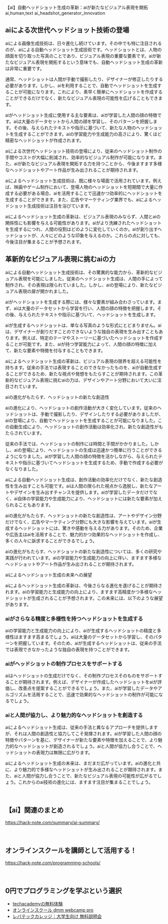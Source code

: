 【ai】自動ヘッドショット生成の革新：aiが新たなビジュアル表現を開拓
ai,human,text
ai_headshot_generator_innovation

## aiによる次世代ヘッドショット技術の登場

aiによる画像生成技術は、日々進化し続けています。その中でも特に注目されるのが、aiによる自動ヘッドショット生成技術です。ヘッドショットとは、人物の顔面を切り取った写真のことであり、ビジュアル表現の重要な要素です。aiが新たなビジュアル表現を開拓するという意味でも、自動ヘッドショット生成の革新は非常に重要です。

通常、ヘッドショットは人間が手動で撮影したり、デザイナーが修正したりする必要があります。しかし、aiを利用することで、自動でヘッドショットを生成することが可能になります。これにより、素早く簡単にヘッドショットを作成することができるだけでなく、新たなビジュアル表現の可能性を広げることもできます。

aiがヘッドショット生成に使用する主な要素は、aiが学習した人間の顔の特徴です。aiは大量のデータセットから人間の顔を学習し、そのパターンを把握します。その後、与えられたテキストや指示に基づいて、新たな人物のヘッドショットを生成することができます。aiの学習能力や生成能力の高さにより、驚くほど精密なヘッドショットが作成されます。

aiによる次世代ヘッドショット技術の登場により、従来のヘッドショット制作の手間やコストが大幅に削減され、効率的なビジュアル制作が可能になります。また、aiが新たなビジュアル表現を開拓する力を持つことから、今後ますます多様なヘッドショットやアート作品が生み出されることが期待されます。

aiによるヘッドショット生成技術は、既に様々な場面で活用されています。例えば、映画やゲーム制作において、登場人物のヘッドショットを短期間で大量に作成する必要がある場合、aiを活用することで迅速かつ効率的にヘッドショットを生成することができます。また、広告やマーケティング業界でも、aiによるヘッドショット生成技術は注目を浴びています。

aiによるヘッドショット生成の革新は、ビジュアル表現のみならず、人間とaiの関係性にも影響を与える可能性があります。aiがより洗練されたヘッドショットを生成するにつれ、人間の役割はどのように変化していくのか。aiが創り出すヘッドショットが、人々にどのような印象を与えるのか。これらの点に対しても、今後注目が集まることが予想されます。

## 革新的なビジュアル表現に挑むaiの力

aiによる自動ヘッドショット生成技術は、その驚異的な能力から、革新的なビジュアル表現を可能にしました。従来のヘッドショット生成は、人間の手によって制作され、その表現は限られていました。しかし、aiの登場により、新たなビジュアル表現の扉が開かれました。

aiがヘッドショットを生成する際には、様々な要素が組み合わさっています。まず、aiは大量のデータセットから学習を行い、人間の顔の特徴を把握します。その後、与えられたテキストや指示に基づいて、ヘッドショットを生成します。

aiが生成するヘッドショットは、単なる写真のような形式にとどまりません。aiは、デザイナーが創りだすことのできないような独自の表現を生み出すこともあります。例えば、特定のテーマやストーリーに基づいたヘッドショットを作成することが可能です。また、aiが持つ学習能力によって、人間の顔の特徴に加えて、新たな要素や特徴を付与することもできます。

aiによるヘッドショット生成の革新は、ビジュアル表現の限界を超える可能性を持ちます。従来の手法では表現することのできなかったものを、aiが自動生成することができるため、新たな視点や発想をもたらすことが期待されます。この革新的なビジュアル表現に挑むaiの力は、デザインやアート分野において大いに注目されています。

aiの進化がもたらす、ヘッドショットの新たな創造性

aiの進化により、ヘッドショットの創作活動が大きく変化しています。従来のヘッドショットは、手動で撮影したり、デザインしたりする必要がありましたが、aiの登場により、自動でヘッドショットを生成することが可能になりました。この自動生成により、ヘッドショットの創作活動は効率化され、新たな創造性がもたらされています。

従来の手法では、ヘッドショットの制作には時間と手間がかかりました。しかし、aiの登場により、ヘッドショットの生成は迅速かつ簡単に行うことができるようになりました。aiが学習した人間の顔の特徴を活かしながら、与えられたテキストや指示に基づいてヘッドショットを生成するため、手動で作成する必要がなくなりました。

aiによる自動ヘッドショット生成は、創作活動の効率化だけでなく、新たな創造性を生み出すことも可能です。aiは人間の限られた視点から逸脱し、新たなアートやデザインを生み出すチャンスを提供します。aiが学習したデータだけでなく、ai自体の学習能力や生成能力により、ヘッドショットには新たな要素が加えられることもあります。

aiの進化がもたらす、ヘッドショットの新たな創造性は、アートやデザイン分野だけでなく、広告やマーケティング分野にも大きな影響を与えています。aiが生成するヘッドショットには、驚きや感動を与える力があります。そのため、企業や広告主はaiを活用することで、魅力的かつ効果的なヘッドショットを作成し、多くの人々に訴求することができるでしょう。

aiの進化がもたらす、ヘッドショットの新たな創造性については、多くの研究や実践が行われています。aiの学習能力や生成能力の向上に伴い、ますます多様なヘッドショットやアート作品が生み出されることが期待されます。

aiによるヘッドショット生成の未来への展望

aiによるヘッドショット生成の革新は、今後さらなる進化を遂げることが期待されます。aiの学習能力と生成能力の向上により、ますます高精度かつ多様なヘッドショットが生成されることが予想されます。この未来には、以下のような展望があります。

### aiがさらなる精度と多様性を持つヘッドショットを生成する

aiの学習能力と生成能力の向上により、aiが生成するヘッドショットの精度と多様性はますます高まるでしょう。aiは大量のデータセットから学習し、そのパターンを把握しています。そのため、aiが生成するヘッドショットは、従来の手法では表現できなかったような独自の表現を持つことができます。

### aiがヘッドショットの制作プロセスをサポートする

aiはヘッドショットの生成だけでなく、その制作プロセスそのものをサポートすることが期待されます。例えば、デザイナーが作成したヘッドショットをaiが評価し、改善点を提案することができるでしょう。また、aiが学習したデータやアルゴリズムを活用することで、迅速で効果的なヘッドショットの制作が可能になるでしょう。

### aiと人間が協力し、より魅力的なヘッドショットを創造する

aiによるヘッドショット生成は、従来の手法と異なるアプローチを提供しますが、それは人間の創造性と協力してこそ発揮されます。aiが学習した人間の顔の特徴やパターンを基に、デザイナーが新たな要素や特徴を加えることで、より魅力的なヘッドショットが創造されるでしょう。aiと人間が協力し合うことで、ヘッドショットの表現力は無限に広がります。

aiによるヘッドショット生成の未来は、まだまだ広がっています。aiの進化と共に、より魅力的で多様なヘッドショットが生み出されることが期待されます。また、aiと人間が協力し合うことで、新たなビジュアル表現の可能性が広がるでしょう。これからのai技術の進化には、ますます注目が集まることでしょう。



　

## 【ai】関連のまとめ
https://hack-note.com/summary/ai-summary/

　

## オンラインスクールを講師として活用する！
https://hack-note.com/programming-schools/

　

## 0円でプログラミングを学ぶという選択
- [techacademyの無料体験](//af.moshimo.com/af/c/click?a_id=2612475&amp;p_id=1555&amp;pc_id=2816&amp;pl_id=22706&amp;url=https%3a%2f%2ftechacademy.jp%2fhtmlcss-trial%3futm_source%3dmoshimo%26utm_medium%3daffiliate%26utm_campaign%3dtextad)
- [オンラインスクール dmm webcamp pro](//af.moshimo.com/af/c/click?a_id=2612482&amp;p_id=1363&amp;pc_id=2297&amp;pl_id=39999&amp;guid=on)
- [レバテックカレッジ｜大学生向け 無料説明会](//af.moshimo.com/af/c/click?a_id=4071793&p_id=3198&pc_id=7488&pl_id=41848)

